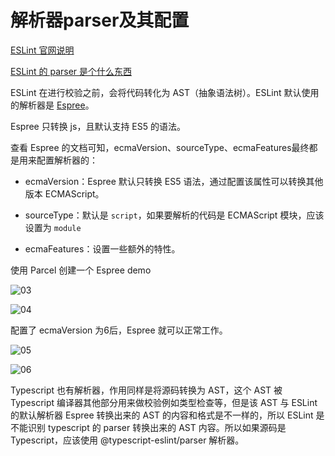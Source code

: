 # 解析器parser及其配置

[ESLint 官网说明](https://eslint.org/docs/user-guide/configuring/language-options#specifying-parser-options)

[ESLint 的 parser 是个什么东西](https://zhuanlan.zhihu.com/p/295291463)

ESLint 在进行校验之前，会将代码转化为 AST（抽象语法树）。ESLint 默认使用的解析器是 [Espree](https://github.com/eslint/espree)。

Espree 只转换 js，且默认支持 ES5 的语法。

查看 Espree 的文档可知，ecmaVersion、sourceType、ecmaFeatures最终都是用来配置解析器的：

- ecmaVersion：Espree 默认只转换 ES5 语法，通过配置该属性可以转换其他版本 ECMAScript。

- sourceType：默认是 `script`，如果要解析的代码是 ECMAScript 模块，应该设置为 `module`

- ecmaFeatures：设置一些额外的特性。

使用 Parcel 创建一个 Espree demo

![03](https://blog-1320825986.cos.ap-nanjing.myqcloud.com/20230718/03.png)

![04](https://blog-1320825986.cos.ap-nanjing.myqcloud.com/20230718/04.png)

配置了 ecmaVersion 为6后，Espree 就可以正常工作。

![05](https://blog-1320825986.cos.ap-nanjing.myqcloud.com/20230718/05.png)

![06](https://blog-1320825986.cos.ap-nanjing.myqcloud.com/20230718/06.png)

Typescript 也有解析器，作用同样是将源码转换为 AST，这个 AST 被 Typescript 编译器其他部分用来做校验例如类型检查等，但是该 AST 与 ESLint 的默认解析器 Espree 转换出来的 AST 的内容和格式是不一样的，所以 ESLint 是不能识别 typescript 的 parser 转换出来的 AST 内容。所以如果源码是 Typescript，应该使用 @typescript-eslint/parser 解析器。


